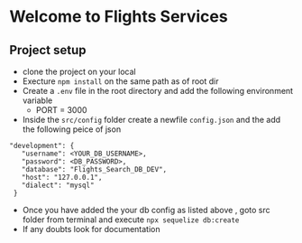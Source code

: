 # Welcome to Flights Services

## Project setup
- clone the project on your local
- Execture `npm install` on the same path as of root dir
- Create a `.env` file in the root directory and add the following environment variable
    - PORT = 3000
- Inside the `src/config` folder create a newfile `config.json` and the add the following peice of json

 ```
 "development": {
    "username": <YOUR_DB_USERNAME>,
    "password": <DB_PASSWORD>,
    "database": "Flights_Search_DB_DEV",
    "host": "127.0.0.1",
    "dialect": "mysql"
  }
 ```
 - Once you have added the your db config as listed above , goto src folder from terminal and execute `npx sequelize db:create`
 - If any doubts look for documentation